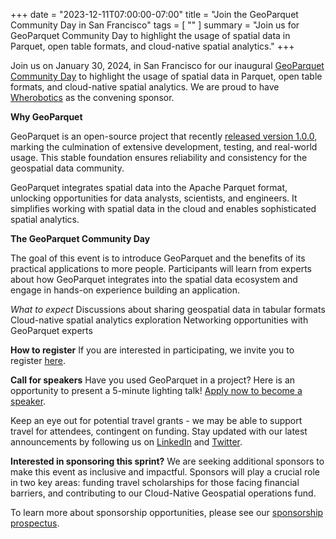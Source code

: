 +++
date = "2023-12-11T07:00:00-07:00"
title = "Join the GeoParquet Community Day in San Francisco"
tags = [ ""
]
summary = "​Join us for GeoParquet Community Day to highlight the usage of spatial data in Parquet, open table formats, and cloud-native spatial analytics."
+++

Join us on January 30, 2024, in San Francisco for our inaugural [GeoParquet Community Day](https://lu.ma/GeoParquetSprint) to highlight the usage of spatial data in Parquet, open table formats, and cloud-native spatial analytics. We are proud to have [Wherobotics](https://wherobots.com/) as the convening sponsor. 

**Why GeoParquet**

GeoParquet is an open-source project that recently [released version 1.0.0](https://cloudnativegeo.org/blog/2023/10/the-geoparquet-ecosystem-at-1.0.0/), marking the culmination of extensive development, testing, and real-world usage. This stable foundation ensures reliability and consistency for the geospatial data community.

GeoParquet integrates spatial data into the Apache Parquet format, unlocking opportunities for data analysts, scientists, and engineers. It simplifies working with spatial data in the cloud and enables sophisticated spatial analytics.

**The GeoParquet Community Day**

The goal of this event is to introduce GeoParquet and the benefits of its practical applications to more people. Participants will learn from experts about how GeoParquet integrates into the spatial data ecosystem and engage in hands-on experience building an application. 

*What to expect*
Discussions about sharing geospatial data in tabular formats
Cloud-native spatial analytics exploration
Networking opportunities with GeoParquet experts 

**How to register**
If you are interested in participating, we invite you to register [here](https://lu.ma/GeoParquetSprint). 

**Call for speakers**
Have you used GeoParquet in a project? Here is an opportunity to present a 5-minute lighting talk! [Apply now to become a speaker](https://docs.google.com/forms/d/e/1FAIpQLScws3DImaO36EuNRP5m7SeBhSXoTMm7jQIYNxnKXuR0Jk8aug/viewform?usp=pp_url).

Keep an eye out for potential travel grants - we may be able to support travel for attendees, contingent on funding. Stay updated with our latest announcements by following us on [LinkedIn](https://www.linkedin.com/company/cloudnativegeo) and [Twitter](https://twitter.com/cloudnativegeo). 

**Interested in sponsoring this sprint?**
We are seeking additional sponsors to make this event as inclusive and impactful. Sponsors will play a crucial role in two key areas: funding travel scholarships for those facing financial barriers, and contributing to our Cloud-Native Geospatial operations fund.

To learn more about sponsorship opportunities, please see our [sponsorship prospectus](https://docs.google.com/document/d/17r1YctCkcgSOKTCI_ZAtGwNFBvN2sBTi/edit?usp=sharing&ouid=111502382490784453898&rtpof=true&sd=true). 
